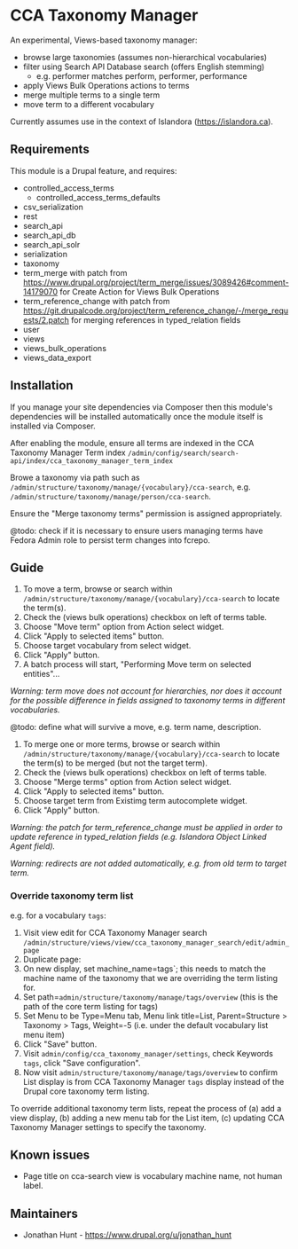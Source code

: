 # CCA Taxonomy Manager

An experimental, Views-based taxonomy manager:
* browse large taxonomies (assumes non-hierarchical vocabularies)
* filter using Search API Database search (offers English stemming)
  * e.g. performer matches perform, performer, performance
* apply Views Bulk Operations actions to terms
* merge multiple terms to a single term
* move term to a different vocabulary

Currently assumes use in the context of Islandora (https://islandora.ca).

## Requirements

This module is a Drupal feature, and requires:

* controlled_access_terms
  * controlled_access_terms_defaults
* csv_serialization
* rest
* search_api
* search_api_db
* search_api_solr
* serialization
* taxonomy
* term_merge
  with patch from https://www.drupal.org/project/term_merge/issues/3089426#comment-14179070 for Create Action for Views Bulk Operations
* term_reference_change
  with patch from https://git.drupalcode.org/project/term_reference_change/-/merge_requests/2.patch for merging references in typed_relation fields
* user
* views
* views_bulk_operations
* views_data_export


## Installation

If you manage your site dependencies via Composer then this module's dependencies will be installed automatically once the module itself is installed via Composer.

After enabling the module, ensure all terms are indexed in the CCA Taxonomy Manager Term index  `/admin/config/search/search-api/index/cca_taxonomy_manager_term_index`

Browe a taxonomy via path such as `/admin/structure/taxonomy/manage/{vocabulary}/cca-search`, e.g. `/admin/structure/taxonomy/manage/person/cca-search`.

Ensure the "Merge taxonomy terms" permission is assigned appropriately.

@todo: check if it is necessary to ensure users managing terms have Fedora Admin role to persist term changes into fcrepo.

## Guide

1. To move a term, browse or search within `/admin/structure/taxonomy/manage/{vocabulary}/cca-search` to locate the term(s).
1. Check the (views bulk operations) checkbox on left of terms table.
1. Choose "Move term" option from Action select widget.
1. Click "Apply to selected items" button.
1. Choose target vocabulary from select widget.
1. Click "Apply" button.
1. A batch process will start, "Performing Move term on selected entities"...

_Warning: term move does not account for hierarchies, nor does it account for the possible difference in fields assigned to taxonomy terms in different vocabularies._

@todo: define what will survive a move, e.g. term name, description.

1. To merge one or more terms, browse or search within `/admin/structure/taxonomy/manage/{vocabulary}/cca-search` to locate the term(s) to be merged (but not the target term).
1. Check the (views bulk operations) checkbox on left of terms table.
1. Choose "Merge terms" option from Action select widget.
1. Click "Apply to selected items" button.
1. Choose target term from Existimg term autocomplete widget.
1. Click "Apply" button.

_Warning: the patch for term_reference_change must be applied in order to update reference in typed_relation fields (e.g. Islandora Object Linked Agent field)._

_Warning: redirects are not added automatically, e.g. from old term to target term._

### Override taxonomy term list
e.g. for a vocabulary `tags`:
1. Visit view edit for CCA Taxonomy Manager search `/admin/structure/views/view/cca_taxonomy_manager_search/edit/admin_page`
2. Duplicate page:
3. On new display, set machine_name=tags`; this needs to match the machine name of the taxonomy that we are overriding the term listing for.
4. Set path=`admin/structure/taxonomy/manage/tags/overview` (this is the path of the core term listing for tags)
5. Set Menu to be Type=Menu tab, Menu link title=List, Parent=Structure > Taxonomy > Tags, Weight=-5 (i.e. under the default vocabulary list menu item)
6. Click "Save" button.
7. Visit `admin/config/cca_taxonomy_manager/settings`, check Keywords `tags`, click "Save configuration".
8. Now visit `admin/structure/taxonomy/manage/tags/overview` to confirm List display is from CCA Taxonomy Manager `tags` display instead of the Drupal core taxonomy term listing.

To override additional taxonomy term lists, repeat the process of (a) add a view display, (b) adding a new menu tab for the List item, (c) updating CCA Taxonomy Manager settings to specify the taxonomy.

## Known issues

* Page title on cca-search view is vocabulary machine name, not human label.


## Maintainers

* Jonathan Hunt - https://www.drupal.org/u/jonathan_hunt
